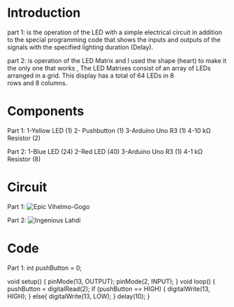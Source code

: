 # Introduction
part 1: is the operation of the LED with a simple electrical circuit in addition to the special programming code that shows the inputs and outputs of the signals with the specified lighting duration (Delay).


part 2: is operation of the LED Matrix and I used the shape (heart) to make it the only one that works , The LED Matrixes consist of an array of LEDs arranged in a grid. This display has a total of 64 LEDs in 8 rows and 8 columns.
# Components 
Part 1:
1-Yellow LED (1) 
2- Pushbutton (1)
3-Arduino Uno R3 (1)
4-10 kΩ Resistor (2)


Part 2:
1-Blue LED (24) 
2-Red LED (40)
3-Arduino Uno R3 (1)
4-1 kΩ Resistor (8)
# Circuit
Part 1:
![Epic Vihelmo-Gogo](https://github.com/joudalhef/SM23-EPD01/assets/139080884/31d89c9d-b524-415e-b914-dbf113fe3f93)


Part 2:
![Ingenious Lahdi](https://github.com/joudalhef/SM23-EPD01/assets/139080884/60e6bbf5-a20b-4601-a0e5-28442e1dfdda)

# Code 
Part 1:
int pushButton = 0;

void setup() 
{
  pinMode(13, OUTPUT);
  pinMode(2, INPUT);
}
void loop() 
{
  pushButton = digitalRead(2);
  if (pushButton == HIGH) {
    digitalWrite(13, HIGH);
  }
  else{
    digitalWrite(13, LOW);
  }
  delay(10);
}

